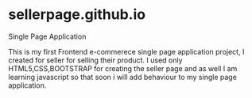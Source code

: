 # sellerpage.github.io
Single Page Application

This is my first Frontend e-commerece single page application project, I created for seller for selling their product. I used only  HTML5,CSS,BOOTSTRAP for creating the seller page and as well I am learning javascript so that soon i will add behaviour to my single page application.
